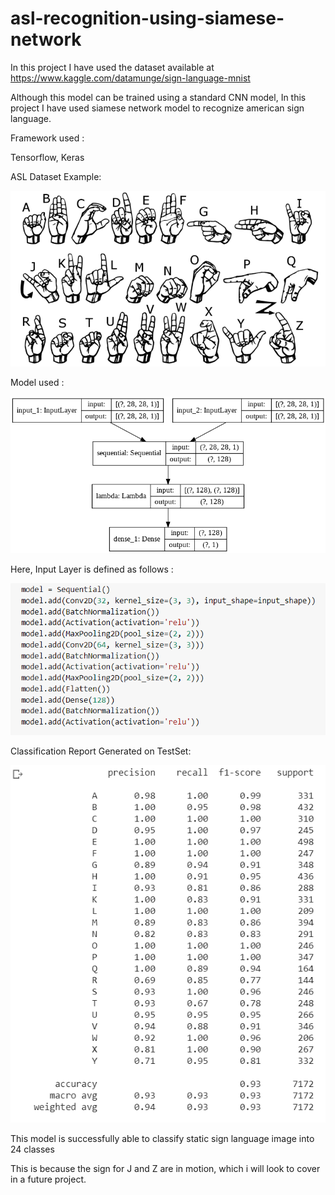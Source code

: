 # asl-recognition-using-siamese-network

In this project I have used the dataset available at https://www.kaggle.com/datamunge/sign-language-mnist

Although this model can be trained using a standard CNN model, In this project I have used siamese network model to recognize american sign language.

Framework used : 

Tensorflow, Keras

ASL Dataset Example:

![](Images/american_sign_language.PNG)

Model used : 

![](Images/model_plot.png)

Here, Input Layer is defined as follows : 

![](Images/model_input.png)

Classification Report Generated on TestSet: 

![](Images/classification_report.png)

This model is successfully able to classify static sign language image into 24 classes

This is because the sign for J and Z are in motion, which i will look to cover in a future project.

